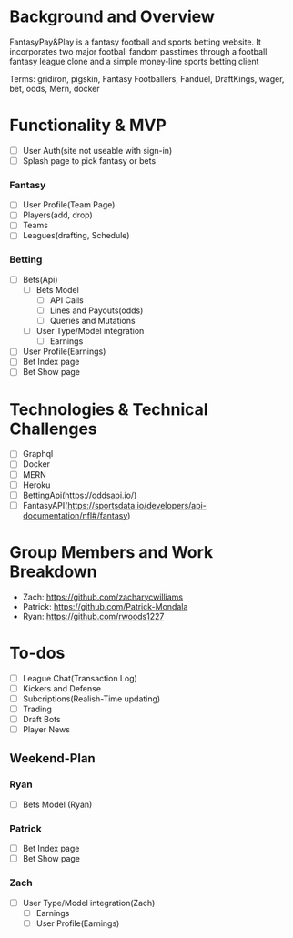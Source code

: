 # Background and Overview

FantasyPay&Play is a fantasy football and sports betting website. It incorporates two major football fandom passtimes through a football fantasy league clone and a simple money-line sports betting client

 Terms: gridiron, pigskin, Fantasy Footballers, Fanduel, DraftKings, wager, bet, odds, Mern, docker
# Functionality & MVP
- [ ] User Auth(site not useable with sign-in)
- [ ] Splash page to pick fantasy or bets
### Fantasy
- [ ] User Profile(Team Page)
- [ ] Players(add, drop)
- [ ] Teams
- [ ] Leagues(drafting, Schedule)
### Betting
- [ ] Bets(Api)
  - [ ] Bets Model
    - [ ] API Calls
    - [ ] Lines and Payouts(odds)
    - [ ] Queries and Mutations
  - [ ] User Type/Model integration
    - [ ] Earnings
- [ ] User Profile(Earnings)
- [ ] Bet Index page
- [ ] Bet Show page

# Technologies & Technical Challenges
- [ ] Graphql
- [ ] Docker
- [ ] MERN
- [ ] Heroku
- [ ] BettingApi(https://oddsapi.io/)
- [ ] FantasyAPI(https://sportsdata.io/developers/api-documentation/nfl#/fantasy)

# Group Members and Work Breakdown
 * Zach: https://github.com/zacharycwilliams
 * Patrick: https://github.com/Patrick-Mondala
 * Ryan: https://github.com/rwoods1227

# To-dos
- [ ] League Chat(Transaction Log)
- [ ] Kickers and Defense
- [ ] Subcriptions(Realish-Time updating)
- [ ] Trading 
- [ ] Draft Bots
- [ ] Player News

## Weekend-Plan
### Ryan
- [ ] Bets Model (Ryan)
### Patrick
- [ ] Bet Index page
- [ ] Bet Show page
### Zach
- [ ] User Type/Model integration(Zach)
    - [ ] Earnings
    - [ ] User Profile(Earnings)